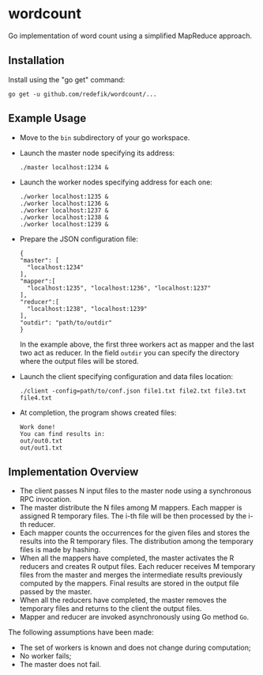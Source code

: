# wordcount
Go implementation of word count using a simplified MapReduce approach.
## Installation
Install using the "go get" command:
```
go get -u github.com/redefik/wordcount/...
```
## Example Usage
* Move to the ```bin``` subdirectory of your go workspace.
* Launch the master node specifying its address:
  ```
  ./master localhost:1234 &
  ```
* Launch the worker nodes specifying address for each one:
  ```
  ./worker localhost:1235 &
  ./worker localhost:1236 &
  ./worker localhost:1237 &
  ./worker localhost:1238 &
  ./worker localhost:1239 &
  ```
* Prepare the JSON configuration file:
  ```
  {
  "master": [
    "localhost:1234"
  ],
  "mapper":[
    "localhost:1235", "localhost:1236", "localhost:1237"
  ],
  "reducer":[
    "localhost:1238", "localhost:1239"
  ],
  "outdir": "path/to/outdir"
  }
  ```
  In the example above, the first three workers act as mapper and the last two act as reducer.
  In the field ```outdir``` you can specify the directory where the output files will be stored.
  
* Launch the client specifying configuration and data files location:
  ```
  ./client -config=path/to/conf.json file1.txt file2.txt file3.txt file4.txt
  ```
* At completion, the program shows created files:
  ```
  Work done!
  You can find results in:
  out/out0.txt
  out/out1.txt
  ```
## Implementation Overview

* The client passes N input files to the master node using a synchronous RPC invocation.
* The master distribute the N files among M mappers.
  Each mapper is assigned R temporary files. The i-th file will be then processed by the i-th reducer.
* Each mapper counts the occurrences for the given files and stores the results into the R temporary files.
  The distribution among the temporary files is made by hashing.
* When all the mappers have completed, the master activates the R reducers and creates R output files.
  Each reducer receives M temporary files from the master and merges the intermediate results previously computed by the mappers.
  Final results are stored in the output file passed by the master.
* When all the reducers have completed, the master removes the temporary files and returns to the client the output files.
* Mapper and reducer are invoked asynchronously using Go method ```Go```.

The following assumptions have been made:
- The set of workers is known and does not change during computation;
- No worker fails;
- The master does not fail.
